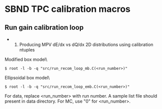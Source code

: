 # SBND TPC calibration macros

## Run gain calibration loop

- 1. Producing MPV dE/dx vs dQ/dx 2D distributions using calibration ntuples

Modified box model\

```
$ root -l -b -q "src/run_recom_loop_mb.C(<run_number>)"
```

Ellipsoidal box model\

```
$ root -l -b -q "src/run_recom_loop_emb.C(<run_number>)"
```

For data, replace <run_number> with run number. A sample list file should present in data directory.
For MC, use "0" for <run_number>.